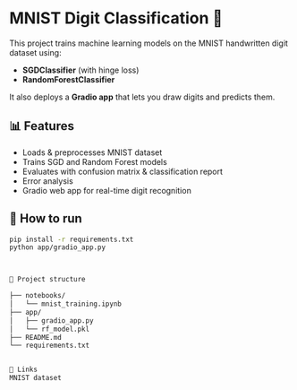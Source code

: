 # MNIST Digit Classification 🎯

This project trains machine learning models on the MNIST handwritten digit dataset using:
- **SGDClassifier** (with hinge loss)
- **RandomForestClassifier**

It also deploys a **Gradio app** that lets you draw digits and predicts them.

## 📊 Features
- Loads & preprocesses MNIST dataset
- Trains SGD and Random Forest models
- Evaluates with confusion matrix & classification report
- Error analysis
- Gradio web app for real-time digit recognition

## 🚀 How to run
```bash
pip install -r requirements.txt
python app/gradio_app.py



📂 Project structure

├── notebooks/
│   └── mnist_training.ipynb
├── app/
│   ├── gradio_app.py
│   └── rf_model.pkl
├── README.md
└── requirements.txt


🔗 Links
MNIST dataset

